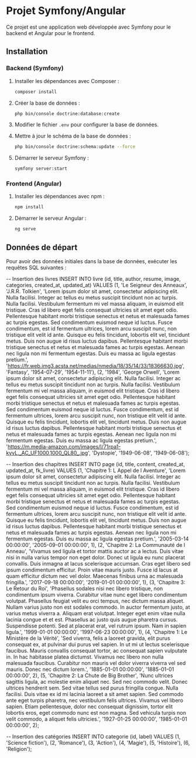 # Projet Symfony/Angular

Ce projet est une application web développée avec Symfony pour le backend et Angular pour le frontend.

## Installation

### Backend (Symfony)

1. Installer les dépendances avec Composer :
    ```bash
    composer install
    ```

2. Créer la base de données :
    ```bash
    php bin/console doctrine:database:create
    ```

3. Modifier le fichier `.env` pour configurer la base de données.

4. Mettre à jour le schéma de la base de données :
    ```bash
    php bin/console doctrine:schema:update --force
    ```

5. Démarrer le serveur Symfony :
    ```bash
    symfony server:start
    ```

### Frontend (Angular)

1. Installer les dépendances avec npm :
    ```bash
    npm install
    ```

2. Démarrer le serveur Angular :
    ```bash
    ng serve
    ```

## Données de départ

Pour avoir des données initiales dans la base de données, exécuter les requêtes SQL suivantes :

-- Insertion des livres
INSERT INTO livre (id, title, author, resume, image, categories, created_at, updated_at) VALUES 
(1, 'Le Seigneur des Anneaux', 'J.R.R. Tolkien', 'Lorem ipsum dolor sit amet, consectetur adipiscing elit. Nulla facilisi. Integer ac tellus eu metus suscipit tincidunt non ac turpis. Nulla facilisi. Vestibulum fermentum mi vel massa aliquam, in euismod elit tristique. Cras id libero eget felis consequat ultricies sit amet eget odio. Pellentesque habitant morbi tristique senectus et netus et malesuada fames ac turpis egestas. Sed condimentum euismod neque id luctus. Fusce condimentum, est id fermentum ultrices, lorem arcu suscipit nunc, non tristique elit velit id ante. Quisque eu felis tincidunt, lobortis elit vel, tincidunt metus. Duis non augue id risus luctus dapibus. Pellentesque habitant morbi tristique senectus et netus et malesuada fames ac turpis egestas. Aenean nec ligula non mi fermentum egestas. Duis eu massa ac ligula egestas pretium.', 'https://fr.web.img3.acsta.net/medias/nmedia/18/35/14/33/18366630.jpg', 'Fantasy', '1954-07-29', '1954-11-11'),
(2, '1984', 'George Orwell', 'Lorem ipsum dolor sit amet, consectetur adipiscing elit. Nulla facilisi. Integer ac tellus eu metus suscipit tincidunt non ac turpis. Nulla facilisi. Vestibulum fermentum mi vel massa aliquam, in euismod elit tristique. Cras id libero eget felis consequat ultricies sit amet eget odio. Pellentesque habitant morbi tristique senectus et netus et malesuada fames ac turpis egestas. Sed condimentum euismod neque id luctus. Fusce condimentum, est id fermentum ultrices, lorem arcu suscipit nunc, non tristique elit velit id ante. Quisque eu felis tincidunt, lobortis elit vel, tincidunt metus. Duis non augue id risus luctus dapibus. Pellentesque habitant morbi tristique senectus et netus et malesuada fames ac turpis egestas. Aenean nec ligula non mi fermentum egestas. Duis eu massa ac ligula egestas pretium.', 'https://m.media-amazon.com/images/I/71rpa1-kyvL._AC_UF1000,1000_QL80_.jpg', 'Dystopie', '1949-06-08', '1949-06-08');

-- Insertion des chapitres
INSERT INTO page (id, title, content, created_at, updated_at, fk_livre) VALUES 
(1, 'Chapitre 1: L Appel de l Aventure', 'Lorem ipsum dolor sit amet, consectetur adipiscing elit. Nulla facilisi. Integer ac tellus eu metus suscipit tincidunt non ac turpis. Nulla facilisi. Vestibulum fermentum mi vel massa aliquam, in euismod elit tristique. Cras id libero eget felis consequat ultricies sit amet eget odio. Pellentesque habitant morbi tristique senectus et netus et malesuada fames ac turpis egestas. Sed condimentum euismod neque id luctus. Fusce condimentum, est id fermentum ultrices, lorem arcu suscipit nunc, non tristique elit velit id ante. Quisque eu felis tincidunt, lobortis elit vel, tincidunt metus. Duis non augue id risus luctus dapibus. Pellentesque habitant morbi tristique senectus et netus et malesuada fames ac turpis egestas. Aenean nec ligula non mi fermentum egestas. Duis eu massa ac ligula egestas pretium.', '2005-03-14 00:00:00', '2005-09-01 00:00:00', 1),
(2, 'Chapitre 2: La Communauté de l Anneau', 'Vivamus sed ligula et tortor mattis auctor ac a lectus. Duis vitae nisi in nulla varius tempor non eget dolor. Donec ut ligula eu nunc placerat convallis. Duis inmagna at lacus scelerisque accumsan. Cras eget libero sed ipsum condimentum efficitur. Proin vitae mauris justo. Fusce id lacus at quam efficitur dictum nec vel dolor. Maecenas finibus urna ac malesuada fringilla.', '2017-09-18 00:00:00', '2019-01-01 00:00:00', 1),
(3, 'Chapitre 3: Le Retour du Roi', 'Phasellus sodales nisi nec libero tristique, non condimentum ipsum viverra. Curabitur vitae nunc eget libero condimentum volutpat. Phasellus feugiat velit eu orci tempus, nec dictum massa aliquet. Nullam varius justo non est sodales commodo. In auctor fermentum justo, at varius metus viverra a. Aliquam erat volutpat. Integer eget enim vitae nulla lacinia congue et et est. Phasellus ac justo quis augue pharetra cursus. Suspendisse potenti. Sed at placerat erat, vel rutrum ipsum. Nam in sapien ligula.', '1999-01-01 00:00:00', '1997-06-23 00:00:00', 1),
(4, 'Chapitre 1: Le Ministère de la Vérité', 'Sed viverra, felis a laoreet gravida, elit purus consequat ex, at pulvinar dui purus vel sapien. In ut mi ut lectus scelerisque faucibus. Mauris convallis consequat tortor, ac consequat sapien vulputate in. In hac habitasse platea dictumst. Vivamus nec libero non nulla malesuada faucibus. Curabitur non mauris vel dolor viverra viverra vel sed mauris. Donec nec dictum lorem.', '1885-01-01 00:00:00', '1885-01-01 00:00:00', 2),
(5, 'Chapitre 2: La Chute de Big Brother', 'Nunc ultrices sagittis ligula, ac molestie enim aliquet nec. Sed nec commodo velit. Donec ultrices hendrerit sem. Sed vitae tellus sed purus fringilla congue. Nulla facilisi. Duis vitae ex id mi lacinia laoreet a sit amet sapien. Sed commodo ante eget turpis pharetra, nec vestibulum felis ultrices. Vivamus vel libero sapien. Etiam pellentesque, dolor nec consequat dignissim, tortor elit lobortis eros, eget commodo nunc est non magna. Sed vehicula turpis non velit commodo, a aliquet felis ultricies.', '1927-01-25 00:00:00', '1985-01-01 00:00:00', 2);

-- Insertion des catégories
INSERT INTO categorie (id, label) VALUES (1, 'Science fiction'), (2, 'Romance'), (3, 'Action'), (4, 'Magie'), (5, 'Histoire'), (6, 'Religion');
